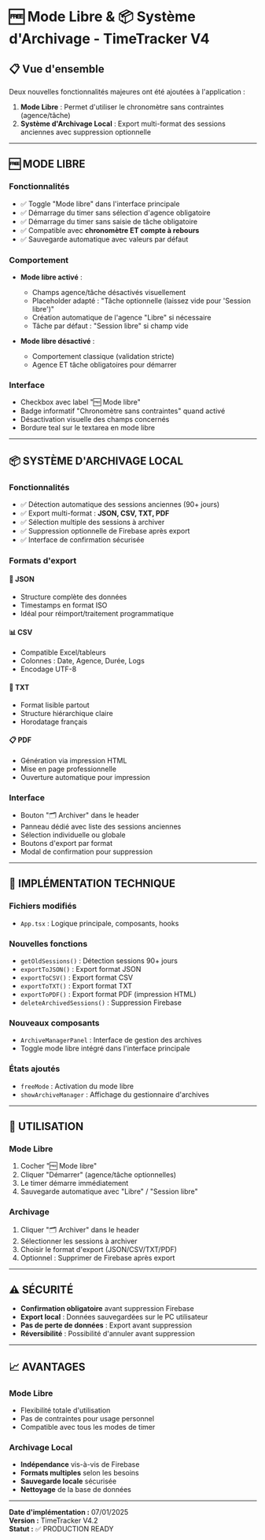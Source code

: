 # 🆓 Mode Libre & 📦 Système d'Archivage - TimeTracker V4

## 📋 **Vue d'ensemble**

Deux nouvelles fonctionnalités majeures ont été ajoutées à l'application :

1. **Mode Libre** : Permet d'utiliser le chronomètre sans contraintes (agence/tâche)
2. **Système d'Archivage Local** : Export multi-format des sessions anciennes avec suppression optionnelle

---

## 🆓 **MODE LIBRE**

### **Fonctionnalités**
- ✅ Toggle "Mode libre" dans l'interface principale
- ✅ Démarrage du timer sans sélection d'agence obligatoire
- ✅ Démarrage du timer sans saisie de tâche obligatoire
- ✅ Compatible avec **chronomètre ET compte à rebours**
- ✅ Sauvegarde automatique avec valeurs par défaut

### **Comportement**
- **Mode libre activé** :
  - Champs agence/tâche désactivés visuellement
  - Placeholder adapté : "Tâche optionnelle (laissez vide pour 'Session libre')"
  - Création automatique de l'agence "Libre" si nécessaire
  - Tâche par défaut : "Session libre" si champ vide

- **Mode libre désactivé** :
  - Comportement classique (validation stricte)
  - Agence ET tâche obligatoires pour démarrer

### **Interface**
- Checkbox avec label "🆓 Mode libre"
- Badge informatif "Chronomètre sans contraintes" quand activé
- Désactivation visuelle des champs concernés
- Bordure teal sur le textarea en mode libre

---

## 📦 **SYSTÈME D'ARCHIVAGE LOCAL**

### **Fonctionnalités**
- ✅ Détection automatique des sessions anciennes (90+ jours)
- ✅ Export multi-format : **JSON, CSV, TXT, PDF**
- ✅ Sélection multiple des sessions à archiver
- ✅ Suppression optionnelle de Firebase après export
- ✅ Interface de confirmation sécurisée

### **Formats d'export**

#### **📄 JSON**
- Structure complète des données
- Timestamps en format ISO
- Idéal pour réimport/traitement programmatique

#### **📊 CSV**
- Compatible Excel/tableurs
- Colonnes : Date, Agence, Durée, Logs
- Encodage UTF-8

#### **📝 TXT**
- Format lisible partout
- Structure hiérarchique claire
- Horodatage français

#### **📋 PDF**
- Génération via impression HTML
- Mise en page professionnelle
- Ouverture automatique pour impression

### **Interface**
- Bouton "🗂️ Archiver" dans le header
- Panneau dédié avec liste des sessions anciennes
- Sélection individuelle ou globale
- Boutons d'export par format
- Modal de confirmation pour suppression

---

## 🔧 **IMPLÉMENTATION TECHNIQUE**

### **Fichiers modifiés**
- `App.tsx` : Logique principale, composants, hooks

### **Nouvelles fonctions**
- `getOldSessions()` : Détection sessions 90+ jours
- `exportToJSON()` : Export format JSON
- `exportToCSV()` : Export format CSV  
- `exportToTXT()` : Export format TXT
- `exportToPDF()` : Export format PDF (impression HTML)
- `deleteArchivedSessions()` : Suppression Firebase

### **Nouveaux composants**
- `ArchiveManagerPanel` : Interface de gestion des archives
- Toggle mode libre intégré dans l'interface principale

### **États ajoutés**
- `freeMode` : Activation du mode libre
- `showArchiveManager` : Affichage du gestionnaire d'archives

---

## 🎯 **UTILISATION**

### **Mode Libre**
1. Cocher "🆓 Mode libre" 
2. Cliquer "Démarrer" (agence/tâche optionnelles)
3. Le timer démarre immédiatement
4. Sauvegarde automatique avec "Libre" / "Session libre"

### **Archivage**
1. Cliquer "🗂️ Archiver" dans le header
2. Sélectionner les sessions à archiver
3. Choisir le format d'export (JSON/CSV/TXT/PDF)
4. Optionnel : Supprimer de Firebase après export

---

## ⚠️ **SÉCURITÉ**

- **Confirmation obligatoire** avant suppression Firebase
- **Export local** : Données sauvegardées sur le PC utilisateur
- **Pas de perte de données** : Export avant suppression
- **Réversibilité** : Possibilité d'annuler avant suppression

---

## 📈 **AVANTAGES**

### **Mode Libre**
- Flexibilité totale d'utilisation
- Pas de contraintes pour usage personnel
- Compatible avec tous les modes de timer

### **Archivage Local**
- **Indépendance** vis-à-vis de Firebase
- **Formats multiples** selon les besoins
- **Sauvegarde locale** sécurisée
- **Nettoyage** de la base de données

---

**Date d'implémentation :** 07/01/2025  
**Version :** TimeTracker V4.2  
**Statut :** ✅ PRODUCTION READY
